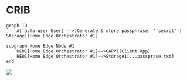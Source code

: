 # CRIB

```mermaid
graph TD
	A[fa:fa-user User] -->|Generate & store passphrase: ''secret''| Storage1(Home Edge Orchestrator #1)
    
subgraph Home Edge Node #1
    HEO1[Home Edge Orchestrator #1]-->CAPP1(Client app)
    HEO1[Home Edge Orchestrator #1]-->Storage1[...passprase.txt]
end	

```

<!--
@startuml firstDiagram

Alice -> Bob: Hello
Bob -> Alice: Hi!
	
@enduml
-->

![](firstDiagram.svg)


[Shell]: (shell/README.md)

